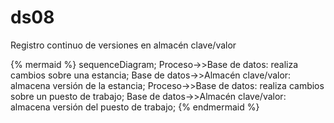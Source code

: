 # ds08

Registro continuo de versiones en almacén clave/valor

{% mermaid %}
sequenceDiagram;
Proceso->>Base de datos: realiza cambios sobre una estancia;
Base de datos->>Almacén clave/valor: almacena versión de la estancia;
Proceso->>Base de datos: realiza cambios sobre un puesto de trabajo;
Base de datos->>Almacén clave/valor: almacena versión del puesto de trabajo;
{% endmermaid %}